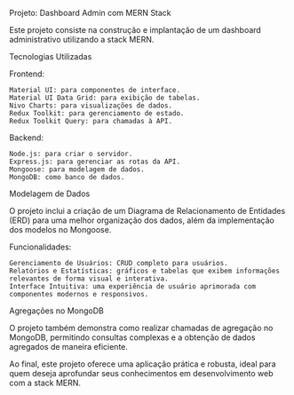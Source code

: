 Projeto: Dashboard Admin com MERN Stack

Este projeto consiste na construção e implantação de um dashboard administrativo utilizando a stack MERN.

Tecnologias Utilizadas

Frontend:

    Material UI: para componentes de interface.
    Material UI Data Grid: para exibição de tabelas.
    Nivo Charts: para visualizações de dados.
    Redux Toolkit: para gerenciamento de estado.
    Redux Toolkit Query: para chamadas à API.

Backend:

    Node.js: para criar o servidor.
    Express.js: para gerenciar as rotas da API.
    Mongoose: para modelagem de dados.
    MongoDB: como banco de dados.

Modelagem de Dados

O projeto inclui a criação de um Diagrama de Relacionamento de Entidades (ERD) para uma melhor organização dos dados, além da implementação dos modelos no Mongoose.

Funcionalidades:

    Gerenciamento de Usuários: CRUD completo para usuários.
    Relatórios e Estatísticas: gráficos e tabelas que exibem informações relevantes de forma visual e interativa.
    Interface Intuitiva: uma experiência de usuário aprimorada com componentes modernos e responsivos.

Agregações no MongoDB

O projeto também demonstra como realizar chamadas de agregação no MongoDB, permitindo consultas complexas e a obtenção de dados agregados de maneira eficiente.

Ao final, este projeto oferece uma aplicação prática e robusta, ideal para quem deseja aprofundar seus conhecimentos em desenvolvimento web com a stack MERN.
